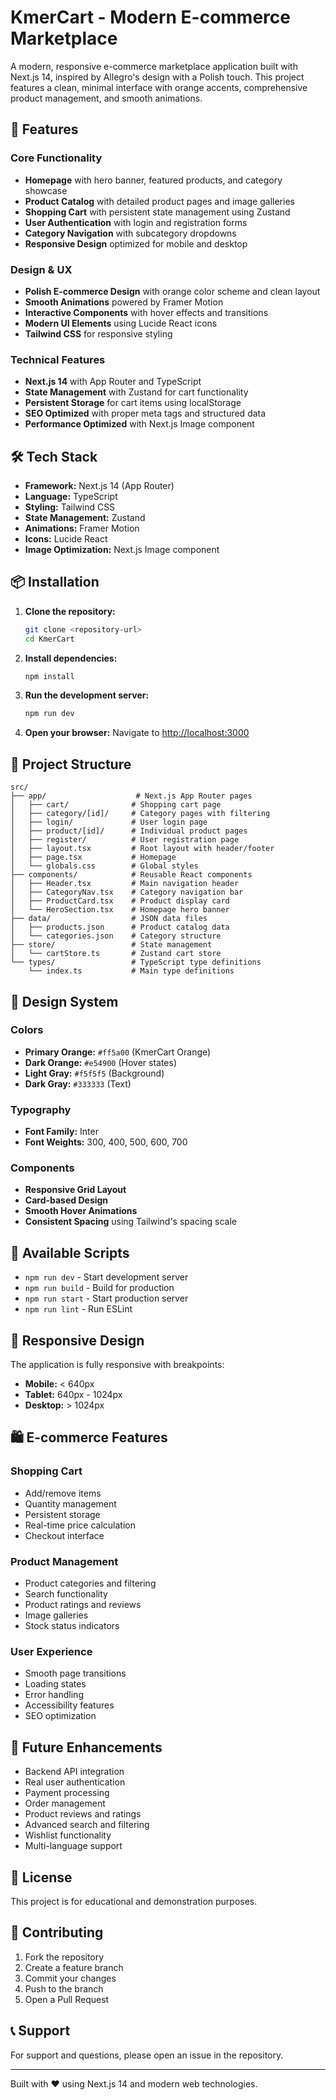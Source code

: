 # KmerCart - Modern E-commerce Marketplace

A modern, responsive e-commerce marketplace application built with Next.js 14, inspired by Allegro's design with a Polish touch. This project features a clean, minimal interface with orange accents, comprehensive product management, and smooth animations.

## 🚀 Features

### Core Functionality
- **Homepage** with hero banner, featured products, and category showcase
- **Product Catalog** with detailed product pages and image galleries
- **Shopping Cart** with persistent state management using Zustand
- **User Authentication** with login and registration forms
- **Category Navigation** with subcategory dropdowns
- **Responsive Design** optimized for mobile and desktop

### Design & UX
- **Polish E-commerce Design** with orange color scheme and clean layout
- **Smooth Animations** powered by Framer Motion
- **Interactive Components** with hover effects and transitions
- **Modern UI Elements** using Lucide React icons
- **Tailwind CSS** for responsive styling

### Technical Features
- **Next.js 14** with App Router and TypeScript
- **State Management** with Zustand for cart functionality
- **Persistent Storage** for cart items using localStorage
- **SEO Optimized** with proper meta tags and structured data
- **Performance Optimized** with Next.js Image component

## 🛠️ Tech Stack

- **Framework:** Next.js 14 (App Router)
- **Language:** TypeScript
- **Styling:** Tailwind CSS
- **State Management:** Zustand
- **Animations:** Framer Motion
- **Icons:** Lucide React
- **Image Optimization:** Next.js Image component

## 📦 Installation

1. **Clone the repository:**
   ```bash
   git clone <repository-url>
   cd KmerCart
   ```

2. **Install dependencies:**
   ```bash
   npm install
   ```

3. **Run the development server:**
   ```bash
   npm run dev
   ```

4. **Open your browser:**
   Navigate to [http://localhost:3000](http://localhost:3000)

## 📁 Project Structure

```
src/
├── app/                    # Next.js App Router pages
│   ├── cart/              # Shopping cart page
│   ├── category/[id]/     # Category pages with filtering
│   ├── login/             # User login page
│   ├── product/[id]/      # Individual product pages
│   ├── register/          # User registration page
│   ├── layout.tsx         # Root layout with header/footer
│   ├── page.tsx           # Homepage
│   └── globals.css        # Global styles
├── components/            # Reusable React components
│   ├── Header.tsx         # Main navigation header
│   ├── CategoryNav.tsx    # Category navigation bar
│   ├── ProductCard.tsx    # Product display card
│   └── HeroSection.tsx    # Homepage hero banner
├── data/                  # JSON data files
│   ├── products.json      # Product catalog data
│   └── categories.json    # Category structure
├── store/                 # State management
│   └── cartStore.ts       # Zustand cart store
└── types/                 # TypeScript type definitions
    └── index.ts           # Main type definitions
```

## 🎨 Design System

### Colors
- **Primary Orange:** `#ff5a00` (KmerCart Orange)
- **Dark Orange:** `#e54900` (Hover states)
- **Light Gray:** `#f5f5f5` (Background)
- **Dark Gray:** `#333333` (Text)

### Typography
- **Font Family:** Inter
- **Font Weights:** 300, 400, 500, 600, 700

### Components
- **Responsive Grid Layout**
- **Card-based Design**
- **Smooth Hover Animations**
- **Consistent Spacing** using Tailwind's spacing scale

## 🔧 Available Scripts

- `npm run dev` - Start development server
- `npm run build` - Build for production
- `npm run start` - Start production server
- `npm run lint` - Run ESLint

## 📱 Responsive Design

The application is fully responsive with breakpoints:
- **Mobile:** < 640px
- **Tablet:** 640px - 1024px
- **Desktop:** > 1024px

## 🛍️ E-commerce Features

### Shopping Cart
- Add/remove items
- Quantity management
- Persistent storage
- Real-time price calculation
- Checkout interface

### Product Management
- Product categories and filtering
- Search functionality
- Product ratings and reviews
- Image galleries
- Stock status indicators

### User Experience
- Smooth page transitions
- Loading states
- Error handling
- Accessibility features
- SEO optimization

## 🎯 Future Enhancements

- Backend API integration
- Real user authentication
- Payment processing
- Order management
- Product reviews and ratings
- Advanced search and filtering
- Wishlist functionality
- Multi-language support

## 📄 License

This project is for educational and demonstration purposes.

## 🤝 Contributing

1. Fork the repository
2. Create a feature branch
3. Commit your changes
4. Push to the branch
5. Open a Pull Request

## 📞 Support

For support and questions, please open an issue in the repository.

---

Built with ❤️ using Next.js 14 and modern web technologies.
